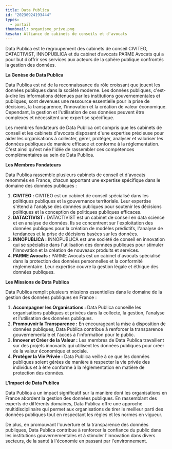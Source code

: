 ```yaml
---
title: Data Publica
id: "20230924193444"
types:
  - portail
thumbnail: organisme_prive.png
kesako: Alliance de cabinets de conseils et d'avocats
---
```


Data Publica est le regroupement des cabinets de conseil CIVITEO, DATACTIVIST, INNOPUBLICA et du cabinet d’avocats PARME Avocats qui a pour but d’offrir ses services aux acteurs de la sphère publique confrontés la gestion des données.

**La Genèse de Data Publica**

Data Publica est né de la reconnaissance du rôle croissant que jouent les données publiques dans la société moderne. Les données publiques, c'est-à-dire les informations détenues par les institutions gouvernementales et publiques, sont devenues une ressource essentielle pour la prise de décisions, la transparence, l'innovation et la création de valeur économique. Cependant, la gestion et l'utilisation de ces données peuvent être complexes et nécessitent une expertise spécifique.

Les membres fondateurs de Data Publica ont compris que les cabinets de conseil et les cabinets d'avocats disposent d'une expertise précieuse pour aider les organisations à collecter, gérer, protéger, analyser et valoriser les données publiques de manière efficace et conforme à la réglementation. C'est ainsi qu'est née l'idée de rassembler ces compétences complémentaires au sein de Data Publica.

**Les Membres Fondateurs**

Data Publica rassemble plusieurs cabinets de conseil et d'avocats renommés en France, chacun apportant une expertise spécifique dans le domaine des données publiques :

1.  **CIVITEO :** CIVITEO est un cabinet de conseil spécialisé dans les politiques publiques et la gouvernance territoriale. Leur expertise s'étend à l'analyse des données publiques pour soutenir les décisions politiques et la conception de politiques publiques efficaces.
2.  **DATACTIVIST :** DATACTIVIST est un cabinet de conseil en data science et en analyse de données. Ils se concentrent sur l'exploitation des données publiques pour la création de modèles prédictifs, l'analyse de tendances et la prise de décisions basées sur les données.
3.  **INNOPUBLICA :** INNOPUBLICA est une société de conseil en innovation qui se spécialise dans l'utilisation des données publiques pour stimuler l'innovation et la création de nouveaux produits et services.
4.  **PARME Avocats :** PARME Avocats est un cabinet d'avocats spécialisé dans la protection des données personnelles et la conformité réglementaire. Leur expertise couvre la gestion légale et éthique des données publiques.

**Les Missions de Data Publica**

Data Publica remplit plusieurs missions essentielles dans le domaine de la gestion des données publiques en France :

1.  **Accompagner les Organisations :** Data Publica conseille les organisations publiques et privées dans la collecte, la gestion, l'analyse et l'utilisation des données publiques.
2.  **Promouvoir la Transparence :** En encourageant la mise à disposition de données publiques, Data Publica contribue à renforcer la transparence gouvernementale et l'accès à l'information pour le public.
3.  **Innover et Créer de la Valeur :** Les membres de Data Publica travaillent sur des projets innovants qui utilisent les données publiques pour créer de la valeur économique et sociale.
4.  **Protéger la Vie Privée :** Data Publica veille à ce que les données publiques soient gérées de manière à respecter la vie privée des individus et à être conforme à la réglementation en matière de protection des données.

**L'Impact de Data Publica**

Data Publica a un impact significatif sur la manière dont les organisations en France abordent la gestion des données publiques. En rassemblant des experts de différents domaines, Data Publica offre une approche multidisciplinaire qui permet aux organisations de tirer le meilleur parti des données publiques tout en respectant les règles et les normes en vigueur.

De plus, en promouvant l'ouverture et la transparence des données publiques, Data Publica contribue à renforcer la confiance du public dans les institutions gouvernementales et à stimuler l'innovation dans divers secteurs, de la santé à l'économie en passant par l'environnement.
